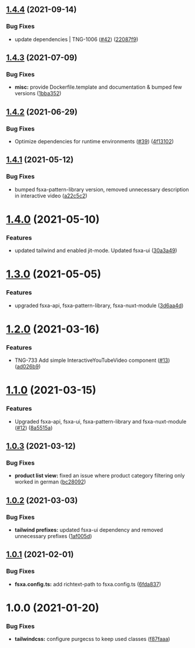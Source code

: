 ## [1.4.4](https://github.com/e-Spirit/fsxa-pwa/compare/v1.4.3...v1.4.4) (2021-09-14)


### Bug Fixes

* update dependencies | TNG-1006 ([#42](https://github.com/e-Spirit/fsxa-pwa/issues/42)) ([22087f9](https://github.com/e-Spirit/fsxa-pwa/commit/22087f99b0d51141f7da08f1391a0147e8713320))

## [1.4.3](https://github.com/e-Spirit/fsxa-pwa/compare/v1.4.2...v1.4.3) (2021-07-09)


### Bug Fixes

* **misc:** provide Dockerfile.template and documentation & bumped few versions ([1bba352](https://github.com/e-Spirit/fsxa-pwa/commit/1bba352f14586df5afd5c1df29193c757d1878a1))

## [1.4.2](https://github.com/e-Spirit/fsxa-pwa/compare/v1.4.1...v1.4.2) (2021-06-29)


### Bug Fixes

* Optimize dependencies for runtime environments ([#39](https://github.com/e-Spirit/fsxa-pwa/issues/39)) ([4f13102](https://github.com/e-Spirit/fsxa-pwa/commit/4f1310255c1dd8c511bba2816c88fe7f98e2eb8d))

## [1.4.1](https://github.com/e-Spirit/fsxa-pwa/compare/v1.4.0...v1.4.1) (2021-05-12)


### Bug Fixes

* bumped fsxa-pattern-library version, removed unnecessary description in interactive video ([a22c5c2](https://github.com/e-Spirit/fsxa-pwa/commit/a22c5c271c8f9af81a06b48a744f6f9d45386639))

# [1.4.0](https://github.com/e-Spirit/fsxa-pwa/compare/v1.3.0...v1.4.0) (2021-05-10)


### Features

* updated tailwind and enabled jit-mode. Updated fsxa-ui ([30a3a49](https://github.com/e-Spirit/fsxa-pwa/commit/30a3a49787d6fc8928d57145ee7f527f172f64b6))

# [1.3.0](https://github.com/e-Spirit/fsxa-pwa/compare/v1.2.0...v1.3.0) (2021-05-05)


### Features

* upgraded fsxa-api, fsxa-pattern-library, fsxa-nuxt-module ([3d6aa4d](https://github.com/e-Spirit/fsxa-pwa/commit/3d6aa4ddb66c92272694de5ef636975b6f1297f4))

# [1.2.0](https://github.com/e-Spirit/fsxa-pwa/compare/v1.1.0...v1.2.0) (2021-03-16)


### Features

* TNG-733 Add simple InteractiveYouTubeVideo component ([#13](https://github.com/e-Spirit/fsxa-pwa/issues/13)) ([ad026b9](https://github.com/e-Spirit/fsxa-pwa/commit/ad026b925be467b72ab85e4d9fe105fdf38dca78))

# [1.1.0](https://github.com/e-Spirit/fsxa-pwa/compare/v1.0.3...v1.1.0) (2021-03-15)


### Features

* Upgraded fsxa-api, fsxa-ui, fsxa-pattern-library and fsxa-nuxt-module ([#12](https://github.com/e-Spirit/fsxa-pwa/issues/12)) ([8a5515a](https://github.com/e-Spirit/fsxa-pwa/commit/8a5515a72386ab22779a11d89d426d0903c813d0))

## [1.0.3](https://github.com/e-Spirit/fsxa-pwa/compare/v1.0.2...v1.0.3) (2021-03-12)


### Bug Fixes

* **product list view:** fixed an issue where product category filtering only worked in german ([bc28092](https://github.com/e-Spirit/fsxa-pwa/commit/bc2809269f891ceb791bf0e74b570dc7c54a2f5a))

## [1.0.2](https://github.com/e-Spirit/fsxa-pwa/compare/v1.0.1...v1.0.2) (2021-03-03)


### Bug Fixes

* **tailwind prefixes:** updated fsxa-ui dependency and removed unnecessary prefixes ([1af005d](https://github.com/e-Spirit/fsxa-pwa/commit/1af005d6d27a609beba4096199e1906873da9d4e))

## [1.0.1](https://github.com/e-Spirit/fsxa-pwa/compare/v1.0.0...v1.0.1) (2021-02-01)


### Bug Fixes

* **fsxa.config.ts:** add richtext-path to fsxa.config.ts ([6fda837](https://github.com/e-Spirit/fsxa-pwa/commit/6fda83745ff7cd3b4870d943287869322fbde90f))

# 1.0.0 (2021-01-20)


### Bug Fixes

* **tailwindcss:** configure purgecss to keep used classes ([f87faaa](https://github.com/e-Spirit/fsxa-pwa/commit/f87faaa09923205342901e22c20b8eee6fda4154))

